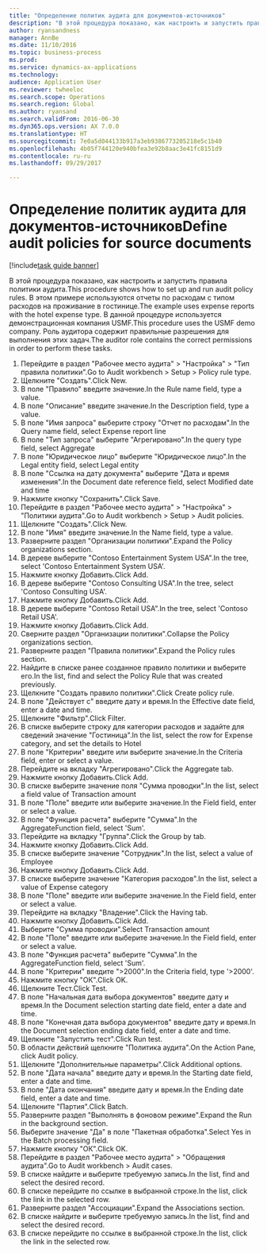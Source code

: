 ```yaml
--- 
title: "Определение политик аудита для документов-источников"
description: "В этой процедура показано, как настроить и запустить правила политики аудита."
author: ryansandness
manager: AnnBe
ms.date: 11/10/2016
ms.topic: business-process
ms.prod: 
ms.service: dynamics-ax-applications
ms.technology: 
audience: Application User
ms.reviewer: twheeloc
ms.search.scope: Operations
ms.search.region: Global
ms.author: ryansand
ms.search.validFrom: 2016-06-30
ms.dyn365.ops.version: AX 7.0.0
ms.translationtype: HT
ms.sourcegitcommit: 7e0a5d044133b917a3eb9386773205218e5c1b40
ms.openlocfilehash: 4b05f744120e940bfea3e92b8aac3e41fc8151d9
ms.contentlocale: ru-ru
ms.lasthandoff: 09/29/2017

---
```

# <a name="define-audit-policies-for-source-documents"></a><span data-ttu-id="8125a-103">Определение политик аудита для документов-источников</span><span class="sxs-lookup"><span data-stu-id="8125a-103">Define audit policies for source documents</span></span>

[!include[task guide banner](../../includes/task-guide-banner.md)]

<span data-ttu-id="8125a-104">В этой процедура показано, как настроить и запустить правила политики аудита.</span><span class="sxs-lookup"><span data-stu-id="8125a-104">This procedure shows how to set up and run audit policy rules.</span></span> <span data-ttu-id="8125a-105">В этом примере используются отчеты по расходам с типом расходов на проживание в гостинице.</span><span class="sxs-lookup"><span data-stu-id="8125a-105">The example uses expense reports with the hotel expense type.</span></span> <span data-ttu-id="8125a-106">В данной процедуре используется демонстрационная компания USMF.</span><span class="sxs-lookup"><span data-stu-id="8125a-106">This procedure uses the USMF demo company.</span></span> <span data-ttu-id="8125a-107">Роль аудитора содержит правильные разрешения для выполнения этих задач.</span><span class="sxs-lookup"><span data-stu-id="8125a-107">The auditor role contains the correct permissions in order to perform these tasks.</span></span>

1. <span data-ttu-id="8125a-108">Перейдите в раздел "Рабочее место аудита" > "Настройка" > "Тип правила политики".</span><span class="sxs-lookup"><span data-stu-id="8125a-108">Go to Audit workbench > Setup > Policy rule type.</span></span>
2. <span data-ttu-id="8125a-109">Щелкните "Создать".</span><span class="sxs-lookup"><span data-stu-id="8125a-109">Click New.</span></span>
3. <span data-ttu-id="8125a-110">В поле "Правило" введите значение.</span><span class="sxs-lookup"><span data-stu-id="8125a-110">In the Rule name field, type a value.</span></span>
4. <span data-ttu-id="8125a-111">В поле "Описание" введите значение.</span><span class="sxs-lookup"><span data-stu-id="8125a-111">In the Description field, type a value.</span></span>
5. <span data-ttu-id="8125a-112">В поле "Имя запроса" выберите строку "Отчет по расходам".</span><span class="sxs-lookup"><span data-stu-id="8125a-112">In the Query name field, select Expense report line</span></span>
6. <span data-ttu-id="8125a-113">В поле "Тип запроса" выберите "Агрегировано".</span><span class="sxs-lookup"><span data-stu-id="8125a-113">In the query type field, select Aggregate</span></span>
7. <span data-ttu-id="8125a-114">В поле "Юридическое лицо" выберите "Юридическое лицо".</span><span class="sxs-lookup"><span data-stu-id="8125a-114">In the Legal entity field, select Legal entity</span></span>
8. <span data-ttu-id="8125a-115">В поле "Ссылка на дату документа" выберите "Дата и время изменения".</span><span class="sxs-lookup"><span data-stu-id="8125a-115">In the Document date reference field, select Modified date and time</span></span>
9. <span data-ttu-id="8125a-116">Нажмите кнопку "Сохранить".</span><span class="sxs-lookup"><span data-stu-id="8125a-116">Click Save.</span></span>
10. <span data-ttu-id="8125a-117">Перейдите в раздел "Рабочее место аудита" > "Настройка" > "Политики аудита".</span><span class="sxs-lookup"><span data-stu-id="8125a-117">Go to Audit workbench > Setup > Audit policies.</span></span>
11. <span data-ttu-id="8125a-118">Щелкните "Создать".</span><span class="sxs-lookup"><span data-stu-id="8125a-118">Click New.</span></span>
12. <span data-ttu-id="8125a-119">В поле "Имя" введите значение.</span><span class="sxs-lookup"><span data-stu-id="8125a-119">In the Name field, type a value.</span></span>
13. <span data-ttu-id="8125a-120">Разверните раздел "Организации политики".</span><span class="sxs-lookup"><span data-stu-id="8125a-120">Expand the Policy organizations section.</span></span>
14. <span data-ttu-id="8125a-121">В дереве выберите "Contoso Entertainment System USA".</span><span class="sxs-lookup"><span data-stu-id="8125a-121">In the tree, select 'Contoso Entertainment System USA'.</span></span>
15. <span data-ttu-id="8125a-122">Нажмите кнопку Добавить.</span><span class="sxs-lookup"><span data-stu-id="8125a-122">Click Add.</span></span>
16. <span data-ttu-id="8125a-123">В дереве выберите "Contoso Consulting USA".</span><span class="sxs-lookup"><span data-stu-id="8125a-123">In the tree, select 'Contoso Consulting USA'.</span></span>
17. <span data-ttu-id="8125a-124">Нажмите кнопку Добавить.</span><span class="sxs-lookup"><span data-stu-id="8125a-124">Click Add.</span></span>
18. <span data-ttu-id="8125a-125">В дереве выберите "Contoso Retail USA".</span><span class="sxs-lookup"><span data-stu-id="8125a-125">In the tree, select 'Contoso Retail USA'.</span></span>
19. <span data-ttu-id="8125a-126">Нажмите кнопку Добавить.</span><span class="sxs-lookup"><span data-stu-id="8125a-126">Click Add.</span></span>
20. <span data-ttu-id="8125a-127">Сверните раздел "Организации политики".</span><span class="sxs-lookup"><span data-stu-id="8125a-127">Collapse the Policy organizations section.</span></span>
21. <span data-ttu-id="8125a-128">Разверните раздел "Правила политики".</span><span class="sxs-lookup"><span data-stu-id="8125a-128">Expand the Policy rules section.</span></span>
22. <span data-ttu-id="8125a-129">Найдите в списке ранее созданное правило политики и выберите его.</span><span class="sxs-lookup"><span data-stu-id="8125a-129">In the list, find and select the Policy Rule that was created previously.</span></span>
23. <span data-ttu-id="8125a-130">Щелкните "Создать правило политики".</span><span class="sxs-lookup"><span data-stu-id="8125a-130">Click Create policy rule.</span></span>
24. <span data-ttu-id="8125a-131">В поле "Действует с" введите дату и время.</span><span class="sxs-lookup"><span data-stu-id="8125a-131">In the Effective date field, enter a date and time.</span></span>
25. <span data-ttu-id="8125a-132">Щелкните "Фильтр".</span><span class="sxs-lookup"><span data-stu-id="8125a-132">Click Filter.</span></span>
26. <span data-ttu-id="8125a-133">В списке выберите строку для категории расходов и задайте для сведений значение "Гостиница".</span><span class="sxs-lookup"><span data-stu-id="8125a-133">In the list, select the row for Expense category, and set the details to Hotel</span></span>
27. <span data-ttu-id="8125a-134">В поле "Критерии" введите или выберите значение.</span><span class="sxs-lookup"><span data-stu-id="8125a-134">In the Criteria field, enter or select a value.</span></span>
28. <span data-ttu-id="8125a-135">Перейдите на вкладку "Агрегировано".</span><span class="sxs-lookup"><span data-stu-id="8125a-135">Click the Aggregate tab.</span></span>
29. <span data-ttu-id="8125a-136">Нажмите кнопку Добавить.</span><span class="sxs-lookup"><span data-stu-id="8125a-136">Click Add.</span></span>
30. <span data-ttu-id="8125a-137">В списке выберите значение поля "Сумма проводки".</span><span class="sxs-lookup"><span data-stu-id="8125a-137">In the list, select a field value of Transaction amount</span></span>
31. <span data-ttu-id="8125a-138">В поле "Поле" введите или выберите значение.</span><span class="sxs-lookup"><span data-stu-id="8125a-138">In the Field field, enter or select a value.</span></span>
32. <span data-ttu-id="8125a-139">В поле "Функция расчета" выберите "Сумма".</span><span class="sxs-lookup"><span data-stu-id="8125a-139">In the AggregateFunction field, select 'Sum'.</span></span>
33. <span data-ttu-id="8125a-140">Перейдите на вкладку "Группа".</span><span class="sxs-lookup"><span data-stu-id="8125a-140">Click the Group by tab.</span></span>
34. <span data-ttu-id="8125a-141">Нажмите кнопку Добавить.</span><span class="sxs-lookup"><span data-stu-id="8125a-141">Click Add.</span></span>
35. <span data-ttu-id="8125a-142">В списке выберите значение "Сотрудник".</span><span class="sxs-lookup"><span data-stu-id="8125a-142">In the list, select a value of Employee</span></span> 
36. <span data-ttu-id="8125a-143">Нажмите кнопку Добавить.</span><span class="sxs-lookup"><span data-stu-id="8125a-143">Click Add.</span></span>
37. <span data-ttu-id="8125a-144">В списке выберите значение "Категория расходов".</span><span class="sxs-lookup"><span data-stu-id="8125a-144">In the list, select a value of Expense category</span></span>
38. <span data-ttu-id="8125a-145">В поле "Поле" введите или выберите значение.</span><span class="sxs-lookup"><span data-stu-id="8125a-145">In the Field field, enter or select a value.</span></span>
39. <span data-ttu-id="8125a-146">Перейдите на вкладку "Владение".</span><span class="sxs-lookup"><span data-stu-id="8125a-146">Click the Having tab.</span></span>
40. <span data-ttu-id="8125a-147">Нажмите кнопку Добавить.</span><span class="sxs-lookup"><span data-stu-id="8125a-147">Click Add.</span></span>
41. <span data-ttu-id="8125a-148">Выберите "Сумма проводки".</span><span class="sxs-lookup"><span data-stu-id="8125a-148">Select Transaction amount</span></span>
42. <span data-ttu-id="8125a-149">В поле "Поле" введите или выберите значение.</span><span class="sxs-lookup"><span data-stu-id="8125a-149">In the Field field, enter or select a value.</span></span>
43. <span data-ttu-id="8125a-150">В поле "Функция расчета" выберите "Сумма".</span><span class="sxs-lookup"><span data-stu-id="8125a-150">In the AggregateFunction field, select 'Sum'.</span></span>
44. <span data-ttu-id="8125a-151">В поле "Критерии" введите ">2000".</span><span class="sxs-lookup"><span data-stu-id="8125a-151">In the Criteria field, type '>2000'.</span></span>
45. <span data-ttu-id="8125a-152">Нажмите кнопку "OК".</span><span class="sxs-lookup"><span data-stu-id="8125a-152">Click OK.</span></span>
46. <span data-ttu-id="8125a-153">Щелкните Тест.</span><span class="sxs-lookup"><span data-stu-id="8125a-153">Click Test.</span></span>
47. <span data-ttu-id="8125a-154">В поле "Начальная дата выбора документов" введите дату и время.</span><span class="sxs-lookup"><span data-stu-id="8125a-154">In the Document selection starting date field, enter a date and time.</span></span>
48. <span data-ttu-id="8125a-155">В поле "Конечная дата выбора документов" введите дату и время.</span><span class="sxs-lookup"><span data-stu-id="8125a-155">In the Document selection ending date field, enter a date and time.</span></span>
49. <span data-ttu-id="8125a-156">Щелкните "Запустить тест".</span><span class="sxs-lookup"><span data-stu-id="8125a-156">Click Run test.</span></span>
50. <span data-ttu-id="8125a-157">В области действий щелкните "Политика аудита".</span><span class="sxs-lookup"><span data-stu-id="8125a-157">On the Action Pane, click Audit policy.</span></span>
51. <span data-ttu-id="8125a-158">Щелкните "Дополнительные параметры".</span><span class="sxs-lookup"><span data-stu-id="8125a-158">Click Additional options.</span></span>
52. <span data-ttu-id="8125a-159">В поле "Дата начала" введите дату и время.</span><span class="sxs-lookup"><span data-stu-id="8125a-159">In the Starting date field, enter a date and time.</span></span>
53. <span data-ttu-id="8125a-160">В поле "Дата окончания" введите дату и время.</span><span class="sxs-lookup"><span data-stu-id="8125a-160">In the Ending date field, enter a date and time.</span></span>
54. <span data-ttu-id="8125a-161">Щелкните "Партия".</span><span class="sxs-lookup"><span data-stu-id="8125a-161">Click Batch.</span></span>
55. <span data-ttu-id="8125a-162">Разверните раздел "Выполнять в фоновом режиме".</span><span class="sxs-lookup"><span data-stu-id="8125a-162">Expand the Run in the background section.</span></span>
56. <span data-ttu-id="8125a-163">Выберите значение "Да" в поле "Пакетная обработка".</span><span class="sxs-lookup"><span data-stu-id="8125a-163">Select Yes in the Batch processing field.</span></span>
57. <span data-ttu-id="8125a-164">Нажмите кнопку "OК".</span><span class="sxs-lookup"><span data-stu-id="8125a-164">Click OK.</span></span>
58. <span data-ttu-id="8125a-165">Перейдите в раздел "Рабочее место аудита" > "Обращения аудита".</span><span class="sxs-lookup"><span data-stu-id="8125a-165">Go to Audit workbench > Audit cases.</span></span>
59. <span data-ttu-id="8125a-166">В списке найдите и выберите требуемую запись.</span><span class="sxs-lookup"><span data-stu-id="8125a-166">In the list, find and select the desired record.</span></span>
60. <span data-ttu-id="8125a-167">В списке перейдите по ссылке в выбранной строке.</span><span class="sxs-lookup"><span data-stu-id="8125a-167">In the list, click the link in the selected row.</span></span>
61. <span data-ttu-id="8125a-168">Разверните раздел "Ассоциации".</span><span class="sxs-lookup"><span data-stu-id="8125a-168">Expand the Associations section.</span></span>
62. <span data-ttu-id="8125a-169">В списке найдите и выберите требуемую запись.</span><span class="sxs-lookup"><span data-stu-id="8125a-169">In the list, find and select the desired record.</span></span>
63. <span data-ttu-id="8125a-170">В списке перейдите по ссылке в выбранной строке.</span><span class="sxs-lookup"><span data-stu-id="8125a-170">In the list, click the link in the selected row.</span></span>


